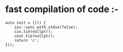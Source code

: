 # fast compilation of code :-
```
auto init = []() {
    ios::sync_with_stdio(false);
    cin.tie(nullptr);
    cout.tie(nullptr);
    return 'c';
}();

```
